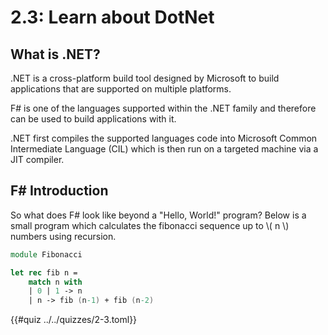 # 2.3: Learn about DotNet

## What is .NET?
.NET is a cross-platform build tool designed by Microsoft to build applications
that are supported on multiple platforms.

F# is one of the languages supported within the .NET family and therefore can be
used to build applications with it.

.NET first compiles the supported languages code into Microsoft Common Intermediate Language (CIL)
which is then run on a targeted machine via a JIT compiler.

## F# Introduction
So what does F# look like beyond a "Hello, World!" program? Below is a small program
which calculates the fibonacci sequence up to \\( n \\) numbers using recursion.

```fsharp
module Fibonacci

let rec fib n =
    match n with
    | 0 | 1 -> n
    | n -> fib (n-1) + fib (n-2)
```

{{#quiz ../../quizzes/2-3.toml}}
